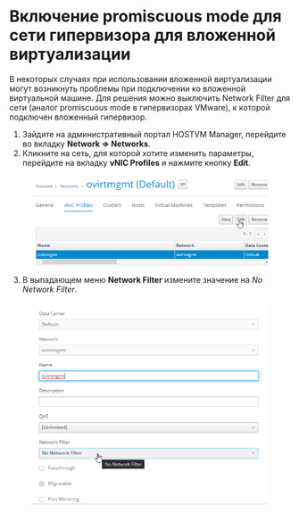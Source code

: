 # Включение promiscuous mode для сети гипервизора для вложенной виртуализации

В некоторых случаях при использовании вложенной виртуализации могут возникнуть проблемы при подключении ко вложенной виртуальной машине. Для решения можно выключить Network Filter для сети (аналог promiscuous mode в гипервизорах VMware), к которой подключен вложенный гипервизор.

1. Зайдите на административный портал HOSTVM Manager, перейдите во вкладку **Network => Networks**.
2. Кликните на сеть, для которой хотите изменить параметры, перейдите на вкладку **vNIC Profiles** и нажмите кнопку **Edit**.

<figure><img src="../../../.gitbook/assets/image.png" alt=""><figcaption></figcaption></figure>

3. В выпадающем меню **Network Filter** измените значение на _No Network Filter_.

<figure><img src="../../../.gitbook/assets/image (2).png" alt=""><figcaption></figcaption></figure>
